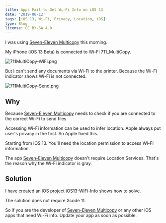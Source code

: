 ```yaml
---
title: Apps Fail to Get Wi-Fi Info on iOS 13
date: '2019-06-12'
tags: [iOS 13, Wi-Fi, Privacy, Location, iOS]
type: Blog
license: CC BY-SA 4.0
---
```


I was using [Seven-Eleven Multicopy](https://itunes.apple.com/us/app/seven-eleven-multicopy/id982091927) this morning.

My iPhone (iOS 13 Beta) is connected to Wi-Fi 711_MultiCopy.

![711MultiCopy-WiFi.png](/static/images/711MultiCopy-WiFi.webp)

But I can't send any documents via Wi-Fi to the printer. Because the Wi-Fi indicator shows Wi-Fi is not connected.

![711MultiCopy-Send.png](/static/images/711MultiCopy-Send.webp)

## Why

Because [Seven-Eleven Multicopy](https://itunes.apple.com/us/app/seven-eleven-multicopy/id982091927) needs to check if you are connected to the correct Wi-Fi to send files.

Accessing Wi-Fi information can be used to infer location. Apple always put user's privacy in the first. So Apple fixed this.

Starting from iOS 13. You'll need the location permission to access Wi-Fi information.

The app [Seven-Eleven Multicopy](https://itunes.apple.com/us/app/seven-eleven-multicopy/id982091927) doesn't require Location Services. That's the reason why the Wi-Fi indicator is gray.

## Solution

I have created an iOS project [iOS13-WiFi-Info](https://github.com/HackingGate/iOS13-WiFi-Info) shows how to solve.

The solution does not require Xcode 11.

So if you are the developer of [Seven-Eleven Multicopy](https://itunes.apple.com/us/app/seven-eleven-multicopy/id982091927) or any other iOS apps that need Wi-Fi info. Update your app as soon as possible.


